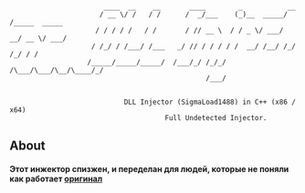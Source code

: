 ```
                       
                       ____  __    __       ____        _           __            
                      / __ \/ /   / /      /  _/___    (_)__  _____/ /_____  _____
                     / / / / /   / /       / // __ \  / / _ \/ ___/ __/ __ \/ ___/
                    / /_/ / /___/ /___   _/ // / / / / /  __/ /__/ /_/ /_/ / /  
                   /_____/_____/_____/  /___/_/ /_/_/ /\___/\___/\__/\____/_/  
                                                /___/                        


                            DLL Injector (SigmaLoad1488) in C++ (x86 / x64) 
                                      Full Undetected Injector.
```

## About
#### Этот инжектор спизжен, и переделан для людей, которые не поняли как работает <a href="https://github.com/adamhlt/DLL-Injector">оригинал</a>
